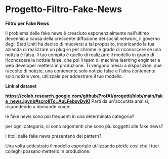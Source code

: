# Progetto-Filtro-Fake-News

**Filtro per Fake News**

Il problema delle fake news è cresciuto esponenzialmente nell'ultimo decennio a causa della crescente diffusione dei social network, il governo degli Stati Uniti ha deciso di muoversi a tal proposito, incaricando la tua azienda di realizzare un plug-in per chrome in grado di riconoscere se una notizia è falsa. Il tuo compito è quello di realizzare il modello in grado di riconoscere le notizie false, che poi il team di machine learning enginner e web developer metterà in produzione. Ti vengono messi a disposizioni due raccolte di notizie, una contenente solo notizie false e l'altra contenente solo notizie vere, utilizzale per addestrare il tuo modello.

**Link al dataset**

**https://colab.research.google.com/github/ProfAI/progetti/blob/main/fake_news.ipynb#scrollTo=AuLFebsyDvKI**
Parti da un'accurata analisi, rispondendo a domande come:

le fake news sono più frequenti in una determinata categoria?

per ogni categoria, ci sono argomenti che sono più soggetti alle fake news?

I titoli delle fake news presentano dei pattern?

Una volta addestrato il modello esportalo utilizzando pickle così che i tuoi colleghi possano metterlo in produzione.

